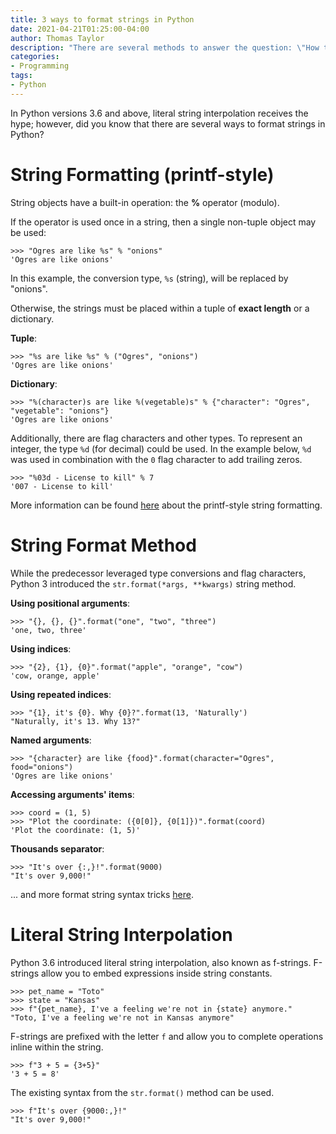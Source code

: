 ```yaml
---
title: 3 ways to format strings in Python
date: 2021-04-21T01:25:00-04:00
author: Thomas Taylor
description: "There are several methods to answer the question: \"How to format strings in Python?\""
categories:
- Programming
tags:
- Python
---
```


In Python versions 3.6 and above, literal string interpolation receives the hype; however, did you know that there are several ways to format strings in Python?

# String Formatting (printf-style)

String objects have a built-in operation: the **%** operator (modulo).

If the operator is used once in a string, then a single non-tuple object may be used:
```python3
>>> "Ogres are like %s" % "onions"
'Ogres are like onions'
```
In this example, the conversion type, `%s` (string), will be replaced by "onions". 

Otherwise, the strings must be placed within a tuple of __exact length__ or a dictionary.

**Tuple**:
```python3
>>> "%s are like %s" % ("Ogres", "onions")
'Ogres are like onions'
```

**Dictionary**:
```python3
>>> "%(character)s are like %(vegetable)s" % {"character": "Ogres", "vegetable": "onions"}
'Ogres are like onions'
```

Additionally, there are flag characters and other types. To represent an integer, the type `%d` (for decimal) could be used. In the example below, `%d` was used in combination with the `0` flag character to add trailing zeros.
```python3
>>> "%03d - License to kill" % 7
'007 - License to kill'
```

More information can be found [here](https://docs.python.org/3/library/stdtypes.html#printf-style-string-formatting) about the printf-style string formatting.

# String Format Method

While the predecessor leveraged type conversions and flag characters, Python 3 introduced the `str.format(*args, **kwargs)` string method.

**Using positional arguments**:
```python3
>>> "{}, {}, {}".format("one", "two", "three")
'one, two, three'
```

**Using indices**:
```python3
>>> "{2}, {1}, {0}".format("apple", "orange", "cow")
'cow, orange, apple'
```

**Using repeated indices**:
```python3
>>> "{1}, it's {0}. Why {0}?".format(13, 'Naturally')
"Naturally, it's 13. Why 13?"
```

**Named arguments**:
```python3
>>> "{character} are like {food}".format(character="Ogres", food="onions")
'Ogres are like onions'
```

**Accessing arguments' items**:
```python3
>>> coord = (1, 5)
>>> "Plot the coordinate: ({0[0]}, {0[1]})".format(coord)
'Plot the coordinate: (1, 5)'
```

**Thousands separator**:
```python3
>>> "It's over {:,}!".format(9000)
"It's over 9,000!"
```

... and more format string syntax tricks [here](https://docs.python.org/3/library/string.html#format-string-syntax).

# Literal String Interpolation

Python 3.6 introduced literal string interpolation, also known as f-strings. F-strings allow you to embed expressions inside string constants.
```python3
>>> pet_name = "Toto"
>>> state = "Kansas"
>>> f"{pet_name}, I've a feeling we're not in {state} anymore."
"Toto, I've a feeling we're not in Kansas anymore"
```

F-strings are prefixed with the letter `f` and allow you to complete operations inline within the string.
```python3
>>> f"3 + 5 = {3+5}"
'3 + 5 = 8'
```

The existing syntax from the `str.format()` method can be used.
```python3
>>> f"It's over {9000:,}!"
"It's over 9,000!"
```
